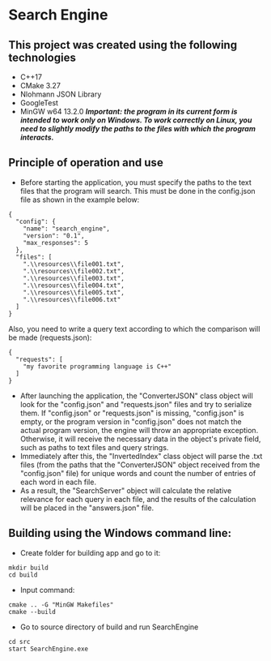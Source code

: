 # __Search Engine__

## This project was created using the following technologies
- C++17
- CMake 3.27
- Nlohmann JSON Library
- GoogleTest
- MinGW w64 13.2.0
  ___Important: the program in its current form is intended to work only on Windows. To work correctly on Linux, you need to slightly modify the paths to the files with which the program interacts.___

## Principle of operation and use
* Before starting the application, you must specify the paths to the text files that the program will search. This must be done in the config.json file as shown in the example below:
```
{
  "config": {
    "name": "search_engine",
    "version": "0.1",
    "max_responses": 5
  },
  "files": [
    ".\\resources\\file001.txt",
    ".\\resources\\file002.txt",
    ".\\resources\\file003.txt",
    ".\\resources\\file004.txt",
    ".\\resources\\file005.txt",
    ".\\resources\\file006.txt"
  ]
}
```
Also, you need to write a query text according to which the comparison will be made (requests.json):
```
{
  "requests": [
    "my favorite programming language is С++"
  ]
}
```
* After launching the application, the "ConverterJSON" class object will look for the "config.json" and "requests.json" files and try to serialize them. If "config.json" or "requests.json" is missing, "config.json" is empty, or the program version in "config.json" does not match the actual program version, the engine will throw an appropriate exception. Otherwise, it will receive the necessary data in the object's private field, such as paths to text files and query strings.
* Immediately after this, the "InvertedIndex" class object will parse the .txt files (from the paths that the "ConverterJSON" object received from the "config.json" file) for unique words and count the number of entries of each word in each file.
* As a result, the "SearchServer" object will calculate the relative relevance for each query in each file, and the results of the calculation will be placed in the "answers.json" file.

## Building using the Windows command line:
* Create folder for building app and go to it:
```
mkdir build
cd build
```
* Input command:
```
cmake .. -G "MinGW Makefiles"
cmake --build
```
* Go to source directory of build and run SearchEngine
```
cd src
start SearchEngine.exe
```
